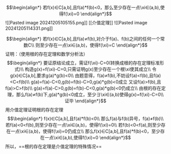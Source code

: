 $$\begin{align*}
若f(x)∈C[a,b],且f(a)*f(b)<0，那么至少存在一点\xi∈(a,b),使得f(\xi)=0
\end{align*}$$
![[Pasted image 20241205105155.png]]
[[介值定理]] 
![[Pasted image 20241205114331.png]]

$$\begin{align*}
若f(x)∈C[a,b],且f(a)≠f(b),对介于f(a)、f(b)之间的任何一个常数C\\
则至少存在一点\xi∈(a,b)，使得f(\xi)=C
\end{align*}$$
证明：（使用根的存在定理和数学分析法）
$$\begin{align*}
要证原结论成立，需证f(\xi)-C=0(转换成根的存在定理标准形式)\\
构造g(x)=f(\xi)-C=0,只需证明g(x)至少存在一个根\xi使其成立\\
令g(x)∈C[a,b],要求g(a)*g(b)<0\\
由题意得，f(a)≠f(b),不妨设f(a)<f(b),且f(a)<C<f(b)\\
g(a)=f(a)-C<0,g(b)=f(b)-C>0,g(a)*g(b)<0成立
又设f(a)>f(b),且f(a)>C>f(b)\\
g(a)=f(a)-C>0,g(b)=f(b)-C<0,g(a)*g(b)<0仍成立\\
由根的存在定理，那么f(a)≠f(b)下,g(a)*g(b)<0成立，至少∃\xi∈(a,b)使得g(x)=f(\xi)-C=0\\
证毕
\end{align*}$$
用介值定理证明根的存在定理
$$\begin{align*}
f(x)∈C[a,b],且f(a)*f(b)<0\\
那么f(a)与f(b)异号，f(a)≠f(b)\\
若f(a)<0<f(b),则至少存在一点\xi∈(a,b)，使得f(\xi)=0\\
若f(b)<0<f(a),则至少存在一点\xi∈(a,b)，使得f(\xi)=0仍成立\\
那么f(x)∈C[a,b],且f(a)*f(b)<0，至少存在一点\xi∈(a,b),使得f(\xi)=0
\end{align*}$$
所以，==根的存在定理是介值定理的特殊情况== 